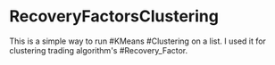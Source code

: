 # RecoveryFactorsClustering
This is a simple way to run #KMeans #Clustering on a list.
I used it for clustering trading algorithm's #Recovery_Factor. 
